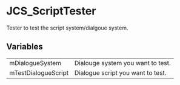 # JCS_ScriptTester

Tester to test the script system/dialgoue system.


## Variables

<table>
  <tr>
    <td>mDialogueSystem</td>
    <td>Dialouge system you want to test.</td>
  </tr>
  <tr>
    <td>mTestDialogueScript</td>
    <td>Dialogue script you want to test.</td>
  </tr>
</table>
